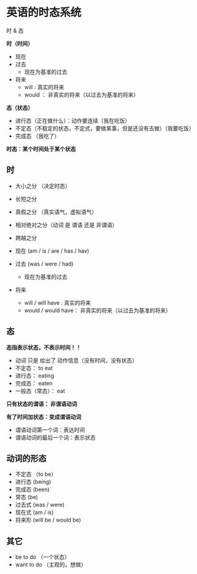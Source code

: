 # 英语的时态系统

时 & 态



**时（时间）**

* 现在
* 过去
  * 现在为基准的过去
* 将来
  * will : 真实的将来
  * would ： 非真实的将来（以过去为基准的将来）



**态（状态）**

* 进行态（正在做什么）：动作要连续（我在吃饭）
* 不定态（不稳定的状态，不定式，要做某事，但是还没有去做）（我要吃饭）
* 完成态 （我吃了）



**时态：某个时间处于某个状态**



## 时

* 大小之分 （决定时态）
* 长短之分
* 真假之分 （真实语气，虚拟语气）
* 相对绝对之分（动词 是 谓语 还是 非谓语）
* 跨越之分



* 现在 (am / is / are / has / hav)
* 过去 (was / were / had)
  - 现在为基准的过去
* 将来 
  - will / will have : 真实的将来
  - would / would have： 非真实的将来（以过去为基准的将来）



## 态

**态指表示状态，不表示时间！！**

* 动词 只是 给出了 动作信息（没有时间，没有状态）
* 不定态： to eat
* 进行态： eating 
* 完成态： eaten
* 一般态（常态）： eat



**只有状态的谓语： 非谓语动词**

**有了时间加状态：变成谓语动词**

* 谓语动词第一个词：表达时间
* 谓语动词的最后一个词：表示状态



##  动词的形态

* 不定态 （to be）
* 进行态 (being)
* 完成态 (been)
* 常态 (be)
* 过去式 (was / were)
* 现在式 (am / is)
* 将来形 (will be / would be)



## 其它

* be to do （一个状态）
* want to do （主观的，想做）



